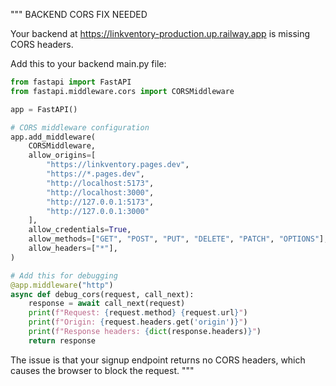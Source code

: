 """
BACKEND CORS FIX NEEDED

Your backend at https://linkventory-production.up.railway.app is missing CORS headers.

Add this to your backend main.py file:

```python
from fastapi import FastAPI
from fastapi.middleware.cors import CORSMiddleware

app = FastAPI()

# CORS middleware configuration
app.add_middleware(
    CORSMiddleware,
    allow_origins=[
        "https://linkventory.pages.dev",
        "https://*.pages.dev",
        "http://localhost:5173",
        "http://localhost:3000",
        "http://127.0.0.1:5173",
        "http://127.0.0.1:3000"
    ],
    allow_credentials=True,
    allow_methods=["GET", "POST", "PUT", "DELETE", "PATCH", "OPTIONS"],
    allow_headers=["*"],
)

# Add this for debugging
@app.middleware("http")
async def debug_cors(request, call_next):
    response = await call_next(request)
    print(f"Request: {request.method} {request.url}")
    print(f"Origin: {request.headers.get('origin')}")
    print(f"Response headers: {dict(response.headers)}")
    return response
```

The issue is that your signup endpoint returns no CORS headers, which causes the browser to block the request.
"""
